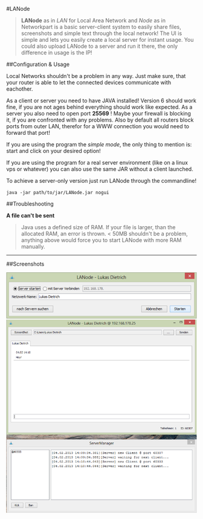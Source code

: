 #LANode

> **LANode** as in *LAN* for Local Area Network and *Node* as in Networkpart is a basic server-client system
> to easily share files, screenshots and simple text through the local network!
> The UI is simple and lets you easily create a local server for instant usage.
> You could also upload LANode to a server and run it there, the only difference in usage is the IP!

##Configuration & Usage

Local Networks shouldn't be a problem in any way. Just make sure, that your router is able to let the
connected devices communicate with eachother.

As a client or server you need to have JAVA installed! Version 6 should work fine, if you are not ages behind
everything should work like expected.
As a server you also need to open port **25569** !
Maybe your firewall is blocking it, if you are confronted with any problems.
Also by default all routers block ports from outer LAN, therefor for a WWW connection you would need to forward that port!

If you are using the program the *simple mode*, the only thing to mention is: start and click on your desired option!

If you are using the program for a real server environment (like on a linux vps or whatever) you can also use the same JAR
without a client launched.

To achieve a server-only version just run LANode through the commandline!
	
	java -jar path/to/jar/LANode.jar nogui

##Troubleshooting

**A file can't be sent**
> Java uses a defined size of RAM. If your file is larger, than the allocated RAM, an error is thrown.
> < 50MB shouldn't be a problem, anything above would force you to start LANode with more RAM manually.
  
  
  
---
  
  
  
##Screenshots

![Startscreen](README01.png)
![Clientperspektive](README02.png)